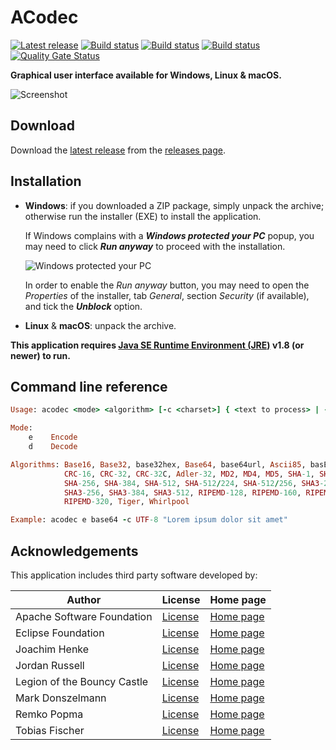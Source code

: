 ACodec
=====

[![Latest release](https://img.shields.io/github/release/albertus82/acodec.svg)](https://github.com/albertus82/acodec/releases/latest)
[![Build status](https://github.com/albertus82/acodec/workflows/build/badge.svg)](https://github.com/albertus82/acodec/actions)
[![Build status](https://ci.appveyor.com/api/projects/status/github/albertus82/acodec?branch=master&svg=true)](https://ci.appveyor.com/project/albertus82/acodec)
[![Build status](https://dev.azure.com/albertus82/acodec/_apis/build/status/master)](https://dev.azure.com/albertus82/acodec/_build/)
[![Quality Gate Status](https://sonarcloud.io/api/project_badges/measure?project=it.albertus%3Aacodec&metric=alert_status)](https://sonarcloud.io/dashboard?id=it.albertus%3Aacodec)

**Graphical user interface available for Windows, Linux & macOS.**

![Screenshot](https://user-images.githubusercontent.com/8672431/89737895-fafa7180-da74-11ea-855a-96d637eafcbd.gif)

## Download

Download the [latest release](https://github.com/albertus82/acodec/releases/latest) from the [releases page](https://github.com/albertus82/acodec/releases).

## Installation

* **Windows**: if you downloaded a ZIP package, simply unpack the archive; otherwise run the installer (EXE) to install the application.

  If Windows complains with a ***Windows protected your PC*** popup, you may need to click ***Run anyway*** to proceed with the installation.

  ![Windows protected your PC](https://user-images.githubusercontent.com/8672431/31048995-7145b034-a62a-11e7-860b-c477237145ce.png)

  In order to enable the *Run anyway* button, you may need to open the *Properties* of the installer, tab *General*, section *Security* (if available), and tick the ***Unblock*** option.
* **Linux** & **macOS**: unpack the archive.

**This application requires [Java SE Runtime Environment (JRE)](https://www.java.com) v1.8 (or newer) to run.**

## Command line reference

```ruby
Usage: acodec <mode> <algorithm> [-c <charset>] { <text to process> | -f <source file> [<destination file>] }

Mode:
    e    Encode
    d    Decode

Algorithms: Base16, Base32, base32hex, Base64, base64url, Ascii85, basE91,
            CRC-16, CRC-32, CRC-32C, Adler-32, MD2, MD4, MD5, SHA-1, SHA-224,
            SHA-256, SHA-384, SHA-512, SHA-512/224, SHA-512/256, SHA3-224,
            SHA3-256, SHA3-384, SHA3-512, RIPEMD-128, RIPEMD-160, RIPEMD-256,
            RIPEMD-320, Tiger, Whirlpool

Example: acodec e base64 -c UTF-8 "Lorem ipsum dolor sit amet"
```

## Acknowledgements

This application includes third party software developed by:

|Author                     |License                                               |Home page                                     |
|---------------------------|------------------------------------------------------|----------------------------------------------|
|Apache Software Foundation |[License](https://www.apache.org/licenses/LICENSE-2.0)|[Home page](https://www.apache.org)           |
|Eclipse Foundation         |[License](https://www.eclipse.org/legal/epl-2.0/)     |[Home page](https://www.eclipse.org)          |
|Joachim Henke              |[License](http://base91.sourceforge.net/license.txt)  |[Home page](http://base91.sourceforge.net)    |
|Jordan Russell             |[License](https://jrsoftware.org/files/is/license.txt)|[Home page](https://jrsoftware.org/isinfo.php)|
|Legion of the Bouncy Castle|[License](https://www.bouncycastle.org/license.html)  |[Home page](https://www.bouncycastle.org)     |
|Mark Donszelmann           |[License](https://java.freehep.org/license.html)      |[Home page](https://java.freehep.org)         |
|Remko Popma                |[License](https://git.io/JUqAY)                       |[Home page](https://picocli.info)             |
|Tobias Fischer             |[License](https://git.io/JUqAq)                       |[Home page](https://git.io/JUqAF)             |
